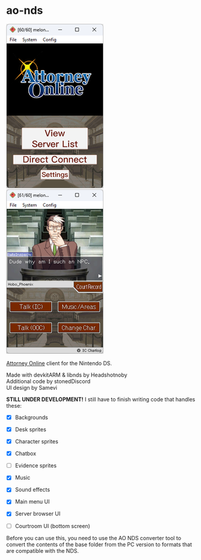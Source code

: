 # ao-nds

![img1](screenshot1.png)
![img2](screenshot2.png)

[Attorney Online](https://aceattorneyonline.com) client for the Nintendo DS.

Made with devkitARM & libnds by Headshotnoby<br/>
Additional code by stonedDiscord<br/>
UI design by Samevi

**STILL UNDER DEVELOPMENT!**
I still have to finish writing code that handles these:
- [x] Backgrounds
- [x] Desk sprites
- [x] Character sprites
- [x] Chatbox
- [ ] Evidence sprites
- [x] Music
- [x] Sound effects
- [x] Main menu UI
- [x] Server browser UI
- [ ] Courtroom UI (bottom screen)


Before you can use this, you need to use the AO NDS converter tool
to convert the contents of the base folder from the PC version to formats that are compatible with the NDS.
